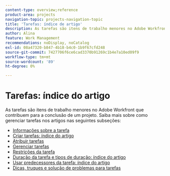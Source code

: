 ```yaml
---
content-type: overview;reference
product-area: projects
navigation-topic: projects-navigation-topic
title: 'Tarefas: índice de artigo'
description: As tarefas são itens de trabalho menores no Adobe Workfront que contribuem para a conclusão de um projeto. Saiba mais sobre como gerenciar tarefas nos artigos a seguir.
author: Alina
feature: Work Management
recommendations: noDisplay, noCatalog
exl-id: 08a47320-b847-4b18-b4c0-1b9f67cfd248
source-git-commit: 7427706f6ce6cad3370b91269c1b4e7a10ed09f9
workflow-type: tm+mt
source-wordcount: '89'
ht-degree: 0%

---
```


# Tarefas: índice do artigo

<!--Audited: 01/2024-->

As tarefas são itens de trabalho menores no Adobe Workfront que contribuem para a conclusão de um projeto. Saiba mais sobre como gerenciar tarefas nos artigos nas seguintes subseções:

* [Informações sobre a tarefa](../../manage-work/tasks/task-information/task-information.md)
* [Criar tarefas: índice do artigo](../../manage-work/tasks/create-tasks/create-tasks-overview-1.md)
* [Atribuir tarefas](../../manage-work/tasks/assign-tasks/assign-tasks-1.md)
* [Gerenciar tarefas](../../manage-work/tasks/manage-tasks/manage-tasks.md)
* [Restrições da tarefa](../../manage-work/tasks/task-constraints/task-constraints.md)
* [Duração da tarefa e tipos de duração: índice do artigo](../../manage-work/tasks/taskdurtn/task-duration-duration-type.md)
* [Usar predecessores da tarefa: índice do artigo](../../manage-work/tasks/use-prdcssrs/use-task-predecessors.md)
* [Dicas, truques e solução de problemas para tarefas](../../manage-work/tasks/tips-tricks-and-troubleshooting/tips-tricks-troubleshooting-tasks.md)
